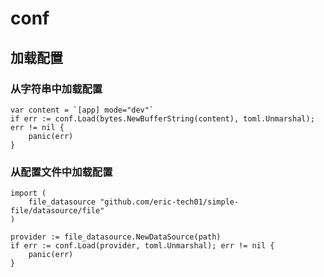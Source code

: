 # conf

## 加载配置

### 从字符串中加载配置

```golang
var content = `[app] mode="dev"`
if err := conf.Load(bytes.NewBufferString(content), toml.Unmarshal); err != nil {
    panic(err)
}
```

### 从配置文件中加载配置

```golang
import (
    file_datasource "github.com/eric-tech01/simple-file/datasource/file"
)

provider := file_datasource.NewDataSource(path)
if err := conf.Load(provider, toml.Unmarshal); err != nil {
    panic(err)
}
```
